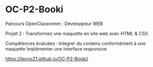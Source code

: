 # OC-P2-Booki

Parcours OpenClassromm : Développeur WEB

Projet 2 : Transformez une maquette en site web avec HTML & CSS

Compétences évaluées :
Intégrer du contenu conformément à une maquette
Implémenter une interface responsive

https://leorio21.github.io/OC-P2-Booki/
